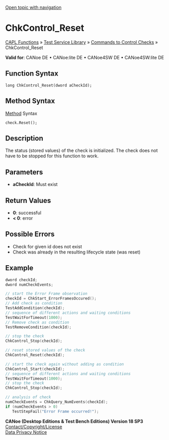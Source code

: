 [Open topic with navigation](../../../../../CANoeDEFamily.htm#Topics/CAPLFunctions/Test/Functions/CAPLfunctionChkControlReset.md)

# ChkControl_Reset

[CAPL Functions](../../CAPLfunctions.md) » [Test Service Library](../CAPLfunctionsTSLOverview.md) » [Commands to Control Checks](../CAPLfunctionsTSLCheckControlCommands.md) » ChkControl_Reset

**Valid for**: CANoe DE • CANoe:lite DE • CANoe4SW DE • CANoe4SW:lite DE

## Function Syntax

```
long ChkControl_Reset(dword aCheckId);
```

## Method Syntax

[Method](../../../Shared/CAPL/General/ClassesAndObjects.md) Syntax

```
check.Reset();
```

## Description

The status (stored values) of the check is initialized. The check does not have to be stopped for this function to work.

## Parameters

- **aCheckId**: Must exist

## Return Values

- **0**: successful
- **< 0**: error

## Possible Errors

- Check for given id does not exist
- Check was already in the resulting lifecycle state (was reset)

## Example

```c
dword checkId;
dword numCheckEvents;

// start the Error Frame observation
checkId = ChkStart_ErrorFramesOccured();
// Add check as condition
TestAddCondition(checkId);
// sequence of different actions and waiting conditions
TestWaitForTimeout(1000);
// Remove check as condition
TestRemoveCondition(checkId);

// stop the check
ChkControl_Stop(checkId);

// reset stored values of the check
ChkControl_Reset(checkId);

// start the check again without adding as condition
ChkControl_Start(checkId);
// sequence of different actions and waiting conditions
TestWaitForTimeout(1000);
// stop the check
ChkControl_Stop(checkId);

// analysis of check
numCheckEvents = ChkQuery_NumEvents(checkId);
if (numCheckEvents > 0)
   TestStepFail("Error Frame occurred!");
```

**CANoe (Desktop Editions & Test Bench Editions) Version 18 SP3**  
[Contact/Copyright/License](../../../Shared/ContactCopyrightLicense.md)  
[Data Privacy Notice](https://www.vector.com/int/en/company/get-info/privacy-policy/)
